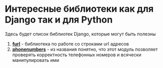 # Интересные библиотеки как для Django так и для Python

Здесь будет список библиотек Django, которые могут быть полезны

1. **[furl](https://github.com/gruns/furl)** - библиотека по работе со строками url адресов
2. **[phonenumbers](https://github.com/daviddrysdale/python-phonenumbers)** - из названия понятно, что этот модуль позволяет проверять корректность телефонных номеров и всячески манипулировать ими
